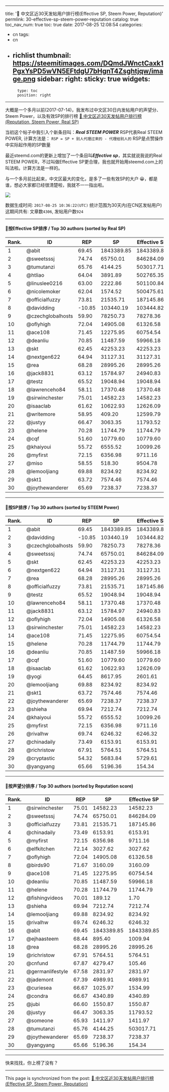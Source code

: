 
---
title: '🏅 中文区近30天发帖用户排行榜(Effective SP, Steem Power, Reputation)'
permlink: 30-effective-sp-steem-power-reputation
catalog: true
toc_nav_num: true
toc: true
date: 2017-08-25 12:08:54
categories:
- cn
tags:
- cn
- richlist
thumbnail: https://steemitimages.com/DQmdJWnctCaxk1PgxYsPD5wVN5EFtdgU7bHgnT4Zsghtjqw/image.png
sidebar:
    right:
        sticky: true
widgets:
    -
        type: toc
        position: right
---


大概是一个多月以前(2017-07-14)，我发布过中文区30日内发帖用户的声望分、Steem Power，以及有效SP的排行榜
[🏅 中文区近30天发帖用户排行榜(Reputation, Steem Power, Real SP)](https://steemit.com/cn/@oflyhigh/30-reputation-steem-power-real-sp)

当初这个帖子中我引入个新条目叫：***Real STEEM POWER***
RSP代表Real STEEM POWER, 计算方法是： `RSP = SP + 别人代理过来的 - 代理给别人的`
RSP是点赞操作中实际起作用的SP数量

最近steemd.com的更新上增加了一个条目叫***Effective sp***，其实就说我说的Real STEEM POWER，不过叫做Effective SP更合理，我也就开始用steemd.com上的叫法啦。计算方法是一样的。

与一个多月前比起来，中文区最大的变化，是多了一些有效SP的大户 😀，都是谁，想必大家都已经很清楚啦，我就不一一指出啦。

![](https://steemitimages.com/DQmdJWnctCaxk1PgxYsPD5wVN5EFtdgU7bHgnT4Zsghtjqw/image.png)

数据生成时间: `2017-08-25 10:36:22(UTC)`
统计范围为30天内(在CN区发帖用户)
这期间共有: 文章数`4306`, 发帖用户数`924`

---

#### 🏅按Effective SP排序 / Top 30 authors (sorted by Real SP)
Rank.|ID|REP|SP|Effective SP|VP(%)
----|----|----|----|----|----
1|@abit|69.45|1843389.85|1843389.85|86.36
2|@sweetsssj|74.74|65750.01|846284.09|89.18
3|@tumutanzi|65.76|4144.25|503017.71|85.60
4|@htliao|64.04|3891.89|502765.35|77.34
5|@linuslee0216|63.00|2222.86|501100.84|83.80
6|@nicolemoker|62.04|1574.52|500475.61|99.64
7|@officialfuzzy|73.81|21535.71|187145.86|75.03
8|@davidding|-10.85|103440.19|103444.82|43.50
9|@czechglobalhosts|59.90|78250.73|78278.36|93.66
10|@oflyhigh|72.04|14905.08|61326.58|84.61
11|@ace108|71.45|12275.95|60754.54|49.32
12|@deanliu|70.85|11487.59|59966.18|37.78
13|@skt|62.45|42253.23|42253.23|77.80
14|@nextgen622|64.94|31127.31|31127.31|62.52
15|@rea|68.28|28995.26|28995.26|96.69
16|@jack8831|63.12|15784.97|24940.83|98.00
17|@testz|65.52|19048.94|19048.94|98.00
18|@lawrenceho84|58.11|17370.48|17370.48|77.67
19|@sirwinchester|75.01|14582.23|14582.23|59.64
20|@isaaclab|61.62|10622.93|12626.09|67.70
21|@writemore|58.95|409.20|12599.79|82.45
22|@justyy|66.47|3063.35|11793.52|67.33
23|@helene|70.28|11744.79|11744.79|54.72
24|@cqf|51.60|10779.60|10779.60|94.67
25|@khaiyoui|55.72|6555.52|10099.26|99.90
26|@myfirst|72.15|6356.98|9711.16|48.79
27|@miso|58.55|518.30|9504.78|90.92
28|@lemooljiang|69.88|8234.92|8234.92|84.22
29|@skt1|63.72|7574.46|7574.46|73.67
30|@joythewanderer|65.69|7238.37|7238.37|37.82

----


#### 🏅按SP排序 / Top 30 authors (sorted by STEEM Power)
Rank.|ID|REP|SP|Effective SP|VP(%)
----|----|----|----|----|----
1|@abit|69.45|1843389.85|1843389.85|86.36
2|@davidding|-10.85|103440.19|103444.82|43.50
3|@czechglobalhosts|59.90|78250.73|78278.36|93.66
4|@sweetsssj|74.74|65750.01|846284.09|89.18
5|@skt|62.45|42253.23|42253.23|77.80
6|@nextgen622|64.94|31127.31|31127.31|62.52
7|@rea|68.28|28995.26|28995.26|96.69
8|@officialfuzzy|73.81|21535.71|187145.86|75.03
9|@testz|65.52|19048.94|19048.94|98.00
10|@lawrenceho84|58.11|17370.48|17370.48|77.67
11|@jack8831|63.12|15784.97|24940.83|98.00
12|@oflyhigh|72.04|14905.08|61326.58|84.61
13|@sirwinchester|75.01|14582.23|14582.23|59.64
14|@ace108|71.45|12275.95|60754.54|49.32
15|@helene|70.28|11744.79|11744.79|54.72
16|@deanliu|70.85|11487.59|59966.18|37.78
17|@cqf|51.60|10779.60|10779.60|94.67
18|@isaaclab|61.62|10622.93|12626.09|67.70
19|@yogi|64.45|8617.95|2601.61|70.34
20|@lemooljiang|69.88|8234.92|8234.92|84.22
21|@skt1|63.72|7574.46|7574.46|73.67
22|@joythewanderer|65.69|7238.37|7238.37|37.82
23|@shieha|69.94|7212.74|7212.74|89.34
24|@khaiyoui|55.72|6555.52|10099.26|99.90
25|@myfirst|72.15|6356.98|9711.16|48.79
26|@rivalhw|69.74|6246.32|6246.32|67.39
27|@chinadaily|73.49|6153.91|6153.91|95.34
28|@richristow|67.91|5764.51|5764.51|97.73
29|@cryptastic|54.32|5683.84|5729.61|85.69
30|@yangyang|65.66|5196.36|154.34|90.37

----

#### 🏅按声望分排序 / Top 30 authors (sorted by Reputation score)
Rank.|ID|REP|SP|Effective SP|VP(%)
----|----|----|----|----|----
1|@sirwinchester|75.01|14582.23|14582.23|59.64
2|@sweetsssj|74.74|65750.01|846284.09|89.18
3|@officialfuzzy|73.81|21535.71|187145.86|75.03
4|@chinadaily|73.49|6153.91|6153.91|95.34
5|@myfirst|72.15|6356.98|9711.16|48.79
6|@elfkitchen|72.14|3027.62|3027.62|85.36
7|@oflyhigh|72.04|14905.08|61326.58|84.61
8|@birds90|71.67|3160.09|3160.09|72.14
9|@ace108|71.45|12275.95|60754.54|49.32
10|@deanliu|70.85|11487.59|59966.18|37.78
11|@helene|70.28|11744.79|11744.79|54.72
12|@fishingvideos|70.01|189.12|1.70|98.00
13|@shieha|69.94|7212.74|7212.74|89.34
14|@lemooljiang|69.88|8234.92|8234.92|84.22
15|@rivalhw|69.74|6246.32|6246.32|67.39
16|@abit|69.45|1843389.85|1843389.85|86.36
17|@ejhaasteem|68.44|895.40|1009.94|47.17
18|@rea|68.28|28995.26|28995.26|96.69
19|@richristow|67.91|5764.51|5764.51|97.73
20|@cnfund|67.87|4279.47|105.46|94.16
21|@germanlifestyle|67.58|2831.97|2831.97|96.04
22|@jademont|67.39|4989.91|4989.91|87.55
23|@curiesea|66.67|1025.97|1534.99|25.77
24|@condra|66.67|4340.89|4340.89|64.36
25|@jubi|66.60|1550.87|1550.87|25.31
26|@justyy|66.47|3063.35|11793.52|67.33
27|@someone|65.93|1411.97|1411.97|98.00
28|@tumutanzi|65.76|4144.25|503017.71|85.60
29|@joythewanderer|65.69|7238.37|7238.37|37.82
30|@yangyang|65.66|5196.36|154.34|90.37

----

快来找找，你上榜了没有？

- - -

This page is synchronized from the post: [🏅 中文区近30天发帖用户排行榜(Effective SP, Steem Power, Reputation)](https://steemit.com/@oflyhigh/30-effective-sp-steem-power-reputation)
